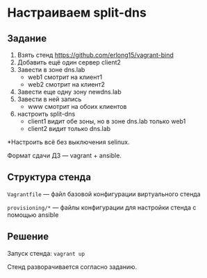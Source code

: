 # Настраиваем split-dns

## Задание

1. Взять стенд https://github.com/erlong15/vagrant-bind
2. Добавить ещё один сервер client2
3. Завести в зоне dns.lab
    - web1 смотрит на клиент1
    - web2 смотрит на клиент2
4. Завести еще одну зону newdns.lab
5. Завести в ней запись
    - www смотрит на обоих клиентов
6. настроить split-dns
    - client1 видит обе зоны, но в зоне dns.lab только web1
    - client2 видит только dns.lab

*Настроить всё без выключения selinux.

Формат сдачи ДЗ — vagrant + ansible.

## Структура стенда

`Vagrantfile` — файл базовой конфигурации виртуального стенда

`provisioning/*` — файлы конфигурации для настройки стенда с помощью ansible

## Решение

Запуск стенда: `vagrant up`

Стенд разворачивается согласно заданию.
